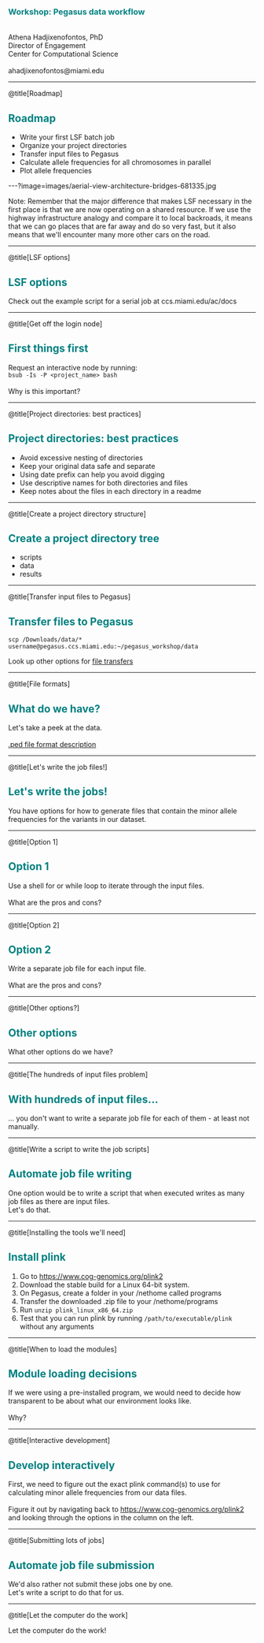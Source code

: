 ### <font color="#008080"> Workshop: Pegasus data workflow </font>

<br>
Athena Hadjixenofontos, PhD
<br>
Director of Engagement
<br>
Center for Computational Science
<br><br>
ahadjixenofontos@miami.edu
<br>

---

@title[Roadmap]
## <font color="#008080"> Roadmap </font>

- Write your first LSF batch job
- Organize your project directories
- Transfer input files to Pegasus 
- Calculate allele frequencies for all chromosomes in parallel
- Plot allele frequencies 

---?image=images/aerial-view-architecture-bridges-681335.jpg

Note:
Remember that the major difference that makes LSF necessary in the first place is that we are now operating on a shared resource. If we use the highway infrastructure analogy and compare it to local backroads, it means that we can go places that are far away and do so very fast, but it also means that we'll encounter many more other cars on the road. 

---

@title[LSF options]
## <font color="#008080"> LSF options </font>

Check out the example script for a serial job at ccs.miami.edu/ac/docs

---

@title[Get off the login node]
## <font color="#008080"> First things first </font>

Request an interactive node by running: <br>
```bsub -Is -P <project_name> bash```
<br><br>
Why is this important?

---

@title[Project directories: best practices]
## <font color="#008080"> Project directories: best practices </font>

- Avoid excessive nesting of directories
- Keep your original data safe and separate
- Using date prefix can help you avoid digging
- Use descriptive names for both directories and files
- Keep notes about the files in each directory in a readme

---

@title[Create a project directory structure]
## <font color="#008080"> Create a project directory tree </font>

- scripts
- data
- results 

--- 

@title[Transfer input files to Pegasus]
## <font color="#008080"> Transfer files to Pegasus </font>

```
scp /Downloads/data/* username@pegasus.ccs.miami.edu:~/pegasus_workshop/data
```
Look up other options for [file transfers](ccs.miami.edu/ac/docs) 

---

@title[File formats]
## <font color="#008080"> What do we have? </font>

Let's take a peek at the data. 
<br><br>
[.ped file format description](https://www.cog-genomics.org/plink/1.9/formats#ped)

---

@title[Let's write the job files!]
## <font color="#008080"> Let's write the jobs! </font>

You have options for how to generate files that contain the minor allele frequencies for the variants in our dataset. 

---

@title[Option 1]
## <font color="#008080"> Option 1 </font>

Use a shell for or while loop to iterate through the input files. 
<br><br>
What are the pros and cons?

---

@title[Option 2]
## <font color="#008080"> Option 2 </font>

Write a separate job file for each input file. 
<br><br>
What are the pros and cons?

---

@title[Other options?]
## <font color="#008080"> Other options </font>

What other options do we have?

---

@title[The hundreds of input files problem]
## <font color="#008080"> With hundreds of input files... </font>

... you don't want to write a separate job file for each of them - at least not manually. 

---

@title[Write a script to write the job scripts]
## <font color="#008080"> Automate job file writing </font>

One option would be to write a script that when executed writes as many job files as there are input files. 
<br>
Let's do that. 

---

@title[Installing the tools we'll need]
## <font color="#008080"> Install plink </font>

1. Go to https://www.cog-genomics.org/plink2 
2. Download the stable build for a Linux 64-bit system. 
3. On Pegasus, create a folder in your /nethome called programs
4. Transfer the downloaded .zip file to your /nethome/programs
5. Run `unzip plink_linux_x86_64.zip`
6. Test that you can run plink by running `/path/to/executable/plink` without any arguments

---

@title[When to load the modules]
## <font color="#008080"> Module loading decisions </font>

If we were using a pre-installed program, we would need to decide how transparent to be about what our environment looks like. 
<br><br>
Why?

---

@title[Interactive development]
## <font color="#008080"> Develop interactively </font>

First, we need to figure out the exact plink command(s) to use for calculating minor allele frequencies from our data files. 
<br><br>
Figure it out by navigating back to https://www.cog-genomics.org/plink2 and looking through the options in the column on the left. 

---

@title[Submitting lots of jobs]
## <font color="#008080"> Automate job file submission </font>

We'd also rather not submit these jobs one by one. <br>
Let's write a script to do that for us. 

---

@title[Let the computer do the work]

Let the computer do the work!











